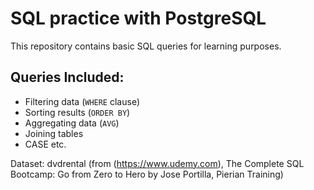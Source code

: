 # SQL practice with PostgreSQL

This repository contains basic SQL queries for learning purposes. 

## Queries Included:
- Filtering data (`WHERE` clause)
- Sorting results (`ORDER BY`)
- Aggregating data (`AVG`)
- Joining tables
- CASE etc.

Dataset: dvdrental (from (https://www.udemy.com), The Complete SQL Bootcamp: Go from Zero to Hero by Jose Portilla, Pierian Training)
